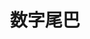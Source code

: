 ---
description: 算是潮流电子产品的介绍和指南吧。界面精美。
layout: post
results:
- primaryGenreName: Lifestyle
  version: '1.0'
  artworkUrl100: http://a709.phobos.apple.com/us/r1000/037/Purple/v4/fb/73/b4/fb73b4ab-c838-d0b5-ff16-0490d097abe4/mzl.njwdrkdr.png
  trackViewUrl: https://itunes.apple.com/cn/app/shu-zi-wei-ba/id663705304?mt=8&uo=4
  artworkUrl60: http://a1626.phobos.apple.com/us/r1000/023/Purple4/v4/0b/04/3f/0b043f88-bebb-2d18-24a4-b910f3f44ed1/icon.png
  userRatingCountForCurrentVersion: 943
  sellerName: Zhang Ao
  supportedDevices:
  - iPadThirdGen4G
  - iPhone5
  - iPadFourthGen4G
  - iPadWifi
  - iPadThirdGen
  - iPhone-3GS
  - iPad23G
  - iPad3G
  - iPodTouchFifthGen
  - iPodTouchThirdGen
  - iPadFourthGen
  - iPhone4S
  - iPhone4
  - iPadMini4G
  - iPodTouchourthGen
  - iPad2Wifi
  - iPadMini
  genres:
  - 生活
  - 新闻
  trackName: 数字尾巴
  description: '那些你痴迷着的美妙数字生活，从此，分秒不荒废，尽在手心。

    数字尾巴客户端，你的美好数字生活移动分享平台。


    囊括你闻所未闻的最丰富数码资讯，触所未触最抢鲜产品评测，随时随地感受尾巴们各式数字生活精彩图文、摄影感悟、旅行游记、爱物分享，亲身感受线上线下各式沙龙活动，数字生活体验及现实的完美延展，统统指间实现。


    特色功能：

    1、数字尾巴网站、社区完整掌上体验。

    2、杂志般的阅读体验，延续数字尾巴风格。

    3、精致优秀的设计风格，品位非凡。

    4、图文混排的发帖模式，分享更加轻松。

    5、便捷的微博分享功能，传播喜爱的文章。

    6、独家设计的小鲸鱼表情，发扬尾巴文化。

    7、评论独立加载功能避免流量浪费。

    8、便捷手势操作，方便单手使用。


    如同数字尾巴Logo向大家诠释的态度一样，三年间，我们从未停下前行的努力，只为在数字化海洋中扬起不寻常的清新文艺风、独树一帜只属于我们的品格涟漪。


    『数字尾巴客户端』不仅仅是新事物的诞生，还是一次深层次的进步和改良，它使得尾巴们在移动设备上，分享、互动、阅读得到全方位如同杂志般最出色的体验，阅读更加精致，分享更加简单，互动更加惬意。


    这个落入你掌心、如同完美精灵一般旨在传播分享数字生活之美的『数字尾巴客户端』，让你从此钟爱在手中把握，美好在指间倘佯。'
  price: 0
  trackId: 663705304
  releaseDate: '2013-06-28T11:06:57Z'
  screenshotUrls:
  - http://a1.mzstatic.com/us/r1000/057/Purple/v4/c8/51/1d/c8511d10-7b7f-80b3-772a-28d076c53968/mzl.ldajifek.1136x1136-75.jpg
  - http://a5.mzstatic.com/us/r1000/030/Purple/v4/cc/a4/39/cca4399f-7842-7a1a-4b1f-d462422e1a77/mzl.wcwfzeck.1136x1136-75.jpg
  - http://a4.mzstatic.com/us/r1000/026/Purple/v4/d3/fa/96/d3fa9680-69a8-099c-cb39-a7d6dc2360b1/mzl.fsoultrz.1136x1136-75.jpg
  - http://a4.mzstatic.com/us/r1000/030/Purple4/v4/04/db/ee/04dbeea9-351e-3408-ccb2-43182d4d9ffc/mzl.pujuhmfr.1136x1136-75.jpg
  - http://a5.mzstatic.com/us/r1000/009/Purple/v4/d3/09/af/d309af26-9d39-08f2-a654-6800f1c6b312/mzl.zwrcgqfe.1136x1136-75.jpg
  artistViewUrl: https://itunes.apple.com/cn/artist/zhang-ao/id658167878?uo=4
  primaryGenreId: 6012
  userRatingCount: 943
  averageUserRatingForCurrentVersion: 5
  kind: software
  fileSizeBytes: '5465969'
  bundleId: com.dgtle.dgmobile
  trackContentRating: 4+
  artistName: Zhang Ao
  trackCensoredName: 数字尾巴
  isGameCenterEnabled: false
  contentAdvisoryRating: 4+
  languageCodesISO2A:
  - EN
  - ZH
  averageUserRating: 5
  features: &a []
  wrapperType: software
  artworkUrl512: http://a709.phobos.apple.com/us/r1000/037/Purple/v4/fb/73/b4/fb73b4ab-c838-d0b5-ff16-0490d097abe4/mzl.njwdrkdr.png
  formattedPrice: 免费
  artistId: 658167878
  genreIds:
  - '6012'
  - '6009'
  currency: CNY
  ipadScreenshotUrls: *a
category: 生活
tags: tag1
resultCount: 1
title: 数字尾巴

---